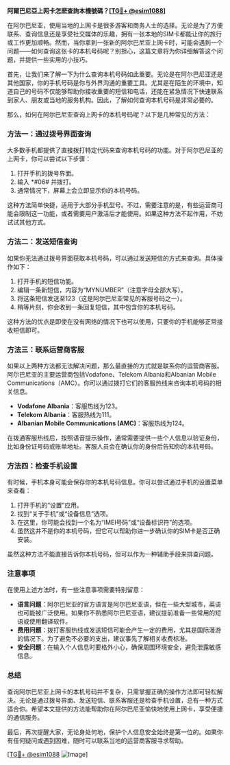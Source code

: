 **阿爾巴尼亞上网卡怎麽查詢本機號碼？[[TG💪+ @esim1088](https://t.me/s/esim1088)]**

在阿尔巴尼亚，使用当地的上网卡是很多游客和商务人士的选择。无论是为了方便联系、查询信息还是享受社交媒体的乐趣，拥有一张本地的SIM卡都能让你的旅行或工作更加顺畅。然而，当你拿到一张新的阿尔巴尼亚上网卡时，可能会遇到一个问题——如何查询这张卡的本机号码呢？别担心，这篇文章将为你详细解答这个问题，并提供一些实用的小技巧。

首先，让我们来了解一下为什么查询本机号码如此重要。无论是在阿尔巴尼亚还是其他国家，你的手机号码是你与外界沟通的重要工具。尤其是在陌生的环境中，知道自己的号码不仅能够帮助你接收重要的短信和电话，还能在紧急情况下快速联系到家人、朋友或当地的服务机构。因此，了解如何查询本机号码是非常必要的。

那么，如何在阿尔巴尼亚查询上网卡的本机号码呢？以下是几种常见的方法：

### 方法一：通过拨号界面查询

大多数手机都提供了直接拨打特定代码来查询本机号码的功能。对于阿尔巴尼亚的上网卡，你可以尝试以下步骤：

1. 打开手机的拨号界面。
2. 输入 *#06# 并拨打。
3. 通常情况下，屏幕上会立即显示你的本机号码。

这种方法简单快捷，适用于大部分手机型号。不过，需要注意的是，有些运营商可能会限制这一功能，或者需要用户激活后才能使用。如果这种方法不起作用，不妨试试其他方式。

### 方法二：发送短信查询

如果你无法通过拨号界面获取本机号码，可以通过发送短信的方式来查询。具体操作如下：

1. 打开手机的短信功能。
2. 编辑一条新短信，内容为“MYNUMBER”（注意字母全部大写）。
3. 将这条短信发送至123（这是阿尔巴尼亚常见的客服号码之一）。
4. 稍等片刻，你会收到一条回复短信，其中包含你的本机号码。

这种方法的优点是即使在没有网络的情况下也可以使用，只要你的手机能够正常接收短信即可。

### 方法三：联系运营商客服

如果以上两种方法都无法解决问题，那么最直接的方式就是联系你的运营商客服。阿尔巴尼亚的主要运营商包括Vodafone、Telekom Albania和Albanian Mobile Communications（AMC）。你可以通过拨打它们的客服热线来咨询本机号码的相关信息。

- **Vodafone Albania**：客服热线为123。
- **Telekom Albania**：客服热线为111。
- **Albanian Mobile Communications (AMC)**：客服热线为124。

在拨通客服热线后，按照语音提示操作，通常需要提供一些个人信息以验证身份，比如身份证号码或账单地址。客服人员会在确认你的身份后告知你的本机号码。

### 方法四：检查手机设置

有时候，手机本身可能会保存你的本机号码信息。你可以尝试通过手机的设置菜单来查看：

1. 打开手机的“设置”应用。
2. 找到“关于手机”或“设备信息”选项。
3. 在这里，你可能会找到一个名为“IMEI号码”或“设备标识符”的选项。
4. 虽然这并不是你的本机号码，但它可以帮助你进一步确认你的SIM卡是否正确安装。

虽然这种方法不能直接告诉你本机号码，但可以作为一种辅助手段来排查问题。

### 注意事项

在使用上述方法时，有一些注意事项需要特别留意：

- **语言问题**：阿尔巴尼亚的官方语言是阿尔巴尼亚语，但在一些大型城市，英语也可能被广泛使用。如果你不熟悉阿尔巴尼亚语，建议提前准备一些常用的短语或使用翻译软件。
- **费用问题**：拨打客服热线或发送短信可能会产生一定的费用，尤其是国际漫游的情况下。为了避免不必要的支出，建议事先了解相关收费标准。
- **安全问题**：在输入个人信息时要格外小心，确保周围环境安全，避免泄露敏感信息。

### 总结

查询阿尔巴尼亚上网卡的本机号码并不复杂，只需掌握正确的操作方法即可轻松解决。无论是通过拨号界面、发送短信、联系客服还是检查手机设置，总有一种方式适合你。希望本文提供的方法能帮助你在阿尔巴尼亚愉快地使用上网卡，享受便捷的通信服务。

最后，再次提醒大家，无论身处何地，保护个人信息安全始终是第一位的。如果你有任何疑问或遇到困难，随时可以联系当地的运营商客服寻求帮助。

[[TG💪+ @esim1088](https://t.me/s/esim1088) ![Image](https://i.postimg.cc/4NQfJmqS/Snipaste-2025-05-13-00-14-12.png)]